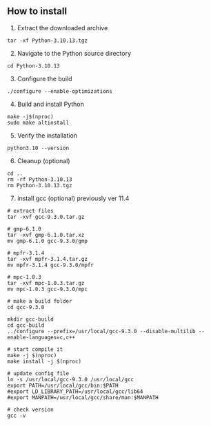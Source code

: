 ## How to install

1. Extract the downloaded archive

```
tar -xf Python-3.10.13.tgz
```

2. Navigate to the Python source directory
```
cd Python-3.10.13
```
3. Configure the build
```
./configure --enable-optimizations
```
4. Build and install Python
```
make -j$(nproc)
sudo make altinstall
```
5. Verify the installation
```
python3.10 --version
```

6. Cleanup (optional)
```
cd ..
rm -rf Python-3.10.13
rm Python-3.10.13.tgz
```

7. install gcc (optional) previously ver 11.4
```shell
# extract files
tar -xvf gcc-9.3.0.tar.gz

# gmp-6.1.0
tar -xvf gmp-6.1.0.tar.xz
mv gmp-6.1.0 gcc-9.3.0/gmp

# mpfr-3.1.4
tar -xvf mpfr-3.1.4.tar.gz
mv mpfr-3.1.4 gcc-9.3.0/mpfr

# mpc-1.0.3
tar -xvf mpc-1.0.3.tar.gz
mv mpc-1.0.3 gcc-9.3.0/mpc

# make a build folder
cd gcc-9.3.0

mkdir gcc-build
cd gcc-build
../configure --prefix=/usr/local/gcc-9.3.0 --disable-multilib --enable-languages=c,c++

# start compile it 
make -j $(nproc)
make install -j $(nproc)

# update config file
ln -s /usr/local/gcc-9.3.0 /usr/local/gcc
export PATH=/usr/local/gcc/bin:$PATH
#export LD_LIBRARY_PATH=/usr/local/gcc/lib64
#export MANPATH=/usr/local/gcc/share/man:$MANPATH

# check version
gcc -v

```